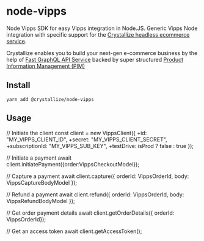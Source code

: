 # node-vipps

Node Vipps SDK for easy Vipps integration in Node.JS. Generic Vipps Node integration with specific support for the [Crystallize headless ecommerce service](https://crystallize.com/).

Crystallize enables you to build your next-gen e-commerce business by the help of [Fast GraphQL API Service](https://crystallize.com/product/graphql-commerce-api) backed by super structured [Product Information Management (PIM)](https://crystallize.com/product/product-information-management)

## Install

```
yarn add @crystallize/node-vipps
```

## Usage

// Initiate the client
const client = new VippsClient({
+id: "MY_VIPPS_CLIENT_ID",
+secret: "MY_VIPPS_CLIENT_SECRET",
+subscriptionId: "MY_VIPPS_SUB_KEY",
+testDrive: isProd ? false : true
});

// Initiate a payment
await client.initiatePayment({order:VippsCheckoutModel});

// Capture a payment
await client.capture({ orderId: VippsOrderId, body: VippsCaptureBodyModel });

// Refund a payment
await client.refund({ orderId: VippsOrderId, body: VippsRefundBodyModel });

// Get order payment details
await client.getOrderDetails({ orderId: VippsOrderId});

// Get an access token
await client.getAccessToken();
